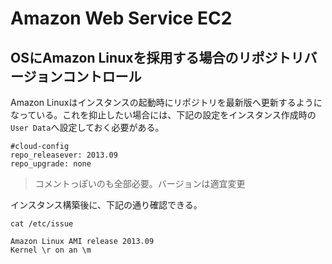 # Amazon Web Service EC2

## OSにAmazon Linuxを採用する場合のリポジトリバージョンコントロール

Amazon Linuxはインスタンスの起動時にリポジトリを最新版へ更新するようになっている。これを抑止したい場合には、下記の設定をインスタンス作成時の```User Data```へ設定しておく必要がある。

    #cloud-config
    repo_releasever: 2013.09
    repo_upgrade: none

>コメントっぽいのも全部必要。バージョンは適宜変更

インスタンス構築後に、下記の通り確認できる。

    cat /etc/issue
    
    Amazon Linux AMI release 2013.09
    Kernel \r on an \m
